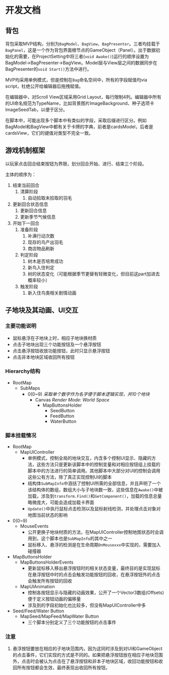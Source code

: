 # 开发文档

## 背包

背包采取MVP结构，分别为`BagModel`、`BagView`、`BagPresenter`。三者均挂载于`BagPanel`，这是一个作为背包界面根节点的GameObject（Panel）。出于数据初始化的需要，在ProjectSetting中将三者(`void Awake()`)运行的顺序设置为BagModel->BagPresenter->BagView。Model层与View层之间的数据同步在BagPresenter的`void Start()`方法中进行。

MVP均采用单例模式，但是控制在`Bag`命名空间中，所有的字段赋值均via script，杜绝公开给编辑器后拖拽赋值。

在编辑器中，对Scroll View区域采用Grid Layout，每行限制4列。编辑器中所有的UI命名规范为TypeName，比如背景图片ImageBackground、种子选项卡ImageSeedTab，以便于区分。

在脚本中，可能出现多个脚本中有类似的字段，采取后缀进行区分。例如BagModel和BagView中都有关于卡牌的字典，前者是cardsModel，后者是cardsView，它们的键值对类型不完全一致。

## 游戏机制框架

以玩家点击回合结束按钮为界限，划分回合开始、进行、结束三个阶段。

主体的顺序为：
1. 结束当前回合
   1. 清算阶段
      1. 自动拾取未拾取的羽毛
2. 更新回合状态信息
   1. 更新回合信息
   2. 更新季节气候信息
3. 开始下一回合
   1. 准备阶段
      1. 补满行动次数
      2. 现存的鸟产出羽毛
      3. 商店物品刷新
   2. 判定阶段
      1. 树木是否培育成功
      2. 新鸟入住判定
      3. 树的状态变化（可能根据季节更替有轻微变化，但目前这part加进去概率较小）
   3. 触发阶段
      1. 新入住鸟类相关剧情动画

## 子地块及其动画、UI交互

### 主要功能说明

- 鼠标悬浮在子地块上时，相应子地块换材质
- 点击子地块出现三个功能按钮及一个悬浮按钮
- 点击悬浮按钮收放功能按钮，此时只显示悬浮按钮
- 点击非本地块区域收回所有按钮

### Hierarchy结构

* RootMap
  * SubMaps
    * 0(0~9)	*采取单个数字作为名字便于脚本逻辑实现，共10个地块*
      * Canvas	*Render Mode: World Space*
        * MapButtonsHolder
          * SeedButton
          * FeedButton
          * WaterButton

### 脚本挂载情况

- RootMap
  - MapUIController
    - 单例模式，控制全局的地块交互，内含多个控制UI显示、隐藏的方法，这些方法只是更新该脚本中的控制变量和对相应按钮组上挂载的脚本中的方法进行的简单调用。其他脚本中大部分对UI的控制会调用这些公有方法，除了真正实现控制UI的脚本
    - 结构体`SubMapInfo`中涵括了控制UI所需的全部信息，并且声明了一个该结构体的数组，数组大小与子地块数一致，这些信息在`Awake()`中被加载，涉及到`transform.Find()`和`GetComponent()`，加载的信息总量略微庞大，可能会造成加载卡界面
    - `Update()`中执行鼠标点击检测以及鼠标射线检测，并处理点击对象对地图当前状态的影响
- 0(0~9)
  - MouseEvents
    - 公开更换子地块材质的方法，在MapUIController控制地图状态时会调用到，这个脚本也是`SubMapInfo`的其中之一
    - 鼠标移入、悬浮的检测是在生命周期`OnMousexxx`中实现的，需要加入碰撞器
- MapButtonsHolder
  - MapButtonsHolderEvents
    - 更新鼠标移入移出悬浮按钮时的相关状态变量，最终目的是实现鼠标在悬浮按钮中时的点击会触发功能按钮的回收，在悬浮按钮外的点击会触发所有按钮的回收
  - MapUIAnimation
    - 控制各按钮显示与隐藏的动画效果，公开了一个Vector3数组(Offsets)便于定义按钮动画的偏移量
    - 涉及到的字段初始化也比较多，但没有MapUIController中多
- Seed/Feed/Water Button
  - MapSeed/MapFeed/MapWater Button
    - 三个脚本分别定义了三个功能按钮的点击事件

### 注意

1. 悬浮按钮要放在相应的子地块范围内，因为这同时涉及到对UI和GameObject的点击事件，它们实现的方式是不同的。如果把悬浮按钮放在相应子地块范围外，点击时会被认为点击在了悬浮按钮和非本子地块区域，收回功能按钮和收回所有按钮都会生效，最终表现出收回所有按钮。